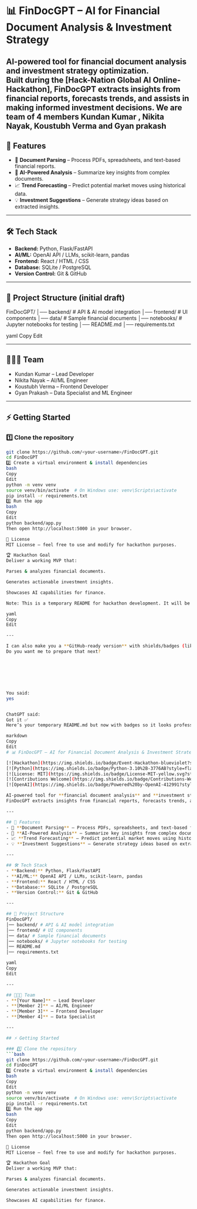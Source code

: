 # 📊 FinDocGPT – AI for Financial Document Analysis & Investment Strategy

AI-powered tool for **financial document analysis** and **investment strategy optimization**.  
Built during the **[Hack-Nation
Global AI Online-Hackathon]**, FinDocGPT extracts insights from financial reports, forecasts trends, and assists in making informed investment decisions.
We are team of 4 members Kundan Kumar , Nikita Nayak, Koustubh Verma and Gyan prakash 
---

## 🚀 Features
- 📄 **Document Parsing** – Process PDFs, spreadsheets, and text-based financial reports.
- 🧠 **AI-Powered Analysis** – Summarize key insights from complex documents.
- 📈 **Trend Forecasting** – Predict potential market moves using historical data.
- 💡 **Investment Suggestions** – Generate strategy ideas based on extracted insights.

---

## 🛠 Tech Stack
- **Backend:** Python, Flask/FastAPI
- **AI/ML:** OpenAI API / LLMs, scikit-learn, pandas
- **Frontend:** React / HTML / CSS
- **Database:** SQLite / PostgreSQL
- **Version Control:** Git & GitHub

---

## 📂 Project Structure (initial draft)
FinDocGPT/
│── backend/ # API & AI model integration
│── frontend/ # UI components
│── data/ # Sample financial documents
│── notebooks/ # Jupyter notebooks for testing
│── README.md
│── requirements.txt

yaml
Copy
Edit

---

## 🧑‍🤝‍🧑 Team
- Kundan Kumar – Lead Developer
- Nikita Nayak  – AI/ML Engineer
- Koustubh Verma – Frontend Developer
- Gyan Prakash – Data Specialist and ML Engineer

---

## ⚡ Getting Started

### 1️⃣ Clone the repository
```bash
git clone https://github.com/<your-username>/FinDocGPT.git
cd FinDocGPT
2️⃣ Create a virtual environment & install dependencies
bash
Copy
Edit
python -m venv venv
source venv/bin/activate  # On Windows use: venv\Scripts\activate
pip install -r requirements.txt
3️⃣ Run the app
bash
Copy
Edit
python backend/app.py
Then open http://localhost:5000 in your browser.

📜 License
MIT License – feel free to use and modify for hackathon purposes.

🏆 Hackathon Goal
Deliver a working MVP that:

Parses & analyzes financial documents.

Generates actionable investment insights.

Showcases AI capabilities for finance.

Note: This is a temporary README for hackathon development. It will be updated as the project progresses.

yaml
Copy
Edit

---

I can also make you a **GitHub-ready version** with shields/badges (like build status, tech stack, license) so it looks professional from day one.  
Do you want me to prepare that next?







You said:
yes 


ChatGPT said:
Got it ✅
Here’s your temporary README.md but now with badges so it looks professional and GitHub-ready:

markdown
Copy
Edit
# 📊 FinDocGPT – AI for Financial Document Analysis & Investment Strategy

[![Hackathon](https://img.shields.io/badge/Event-Hackathon-blueviolet?style=flat-square)](#)
[![Python](https://img.shields.io/badge/Python-3.10%2B-3776AB?style=flat-square&logo=python&logoColor=white)](#)
[![License: MIT](https://img.shields.io/badge/License-MIT-yellow.svg?style=flat-square)](LICENSE)
[![Contributions Welcome](https://img.shields.io/badge/Contributions-Welcome-brightgreen?style=flat-square)](#)
[![OpenAI](https://img.shields.io/badge/Powered%20by-OpenAI-412991?style=flat-square)](#)

AI-powered tool for **financial document analysis** and **investment strategy optimization**.  
FinDocGPT extracts insights from financial reports, forecasts trends, and assists in making informed investment decisions.

---

## 🚀 Features
- 📄 **Document Parsing** – Process PDFs, spreadsheets, and text-based financial reports.
- 🧠 **AI-Powered Analysis** – Summarize key insights from complex documents.
- 📈 **Trend Forecasting** – Predict potential market moves using historical data.
- 💡 **Investment Suggestions** – Generate strategy ideas based on extracted insights.

---

## 🛠 Tech Stack
- **Backend:** Python, Flask/FastAPI
- **AI/ML:** OpenAI API / LLMs, scikit-learn, pandas
- **Frontend:** React / HTML / CSS
- **Database:** SQLite / PostgreSQL
- **Version Control:** Git & GitHub

---

## 📂 Project Structure
FinDocGPT/
│── backend/ # API & AI model integration
│── frontend/ # UI components
│── data/ # Sample financial documents
│── notebooks/ # Jupyter notebooks for testing
│── README.md
│── requirements.txt

yaml
Copy
Edit

---

## 🧑‍🤝‍🧑 Team
- **[Your Name]** – Lead Developer
- **[Member 2]** – AI/ML Engineer
- **[Member 3]** – Frontend Developer
- **[Member 4]** – Data Specialist

---

## ⚡ Getting Started

### 1️⃣ Clone the repository
```bash
git clone https://github.com/<your-username>/FinDocGPT.git
cd FinDocGPT
2️⃣ Create a virtual environment & install dependencies
bash
Copy
Edit
python -m venv venv
source venv/bin/activate  # On Windows use: venv\Scripts\activate
pip install -r requirements.txt
3️⃣ Run the app
bash
Copy
Edit
python backend/app.py
Then open http://localhost:5000 in your browser.

📜 License
MIT License – feel free to use and modify for hackathon purposes.

🏆 Hackathon Goal
Deliver a working MVP that:

Parses & analyzes financial documents.

Generates actionable investment insights.

Showcases AI capabilities for finance.
